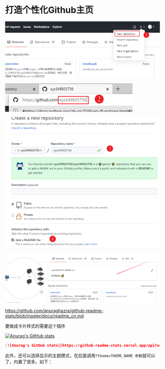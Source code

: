 # 打造个性化Github主页



![image-20220120163924857](github个性化.assets/image-20220120163924857.png)



![image-20220120164038212](github个性化.assets/image-20220120164038212-16426680396281.png)



![image-20220120164226581](github个性化.assets/image-20220120164226581.png)



![image-20220120164317617](github个性化.assets/image-20220120164317617.png)



https://github.com/anuraghazra/github-readme-stats/blob/master/docs/readme_cn.md

要做成卡片样式的需要这个插件

[![Anurag's GitHub stats](https://github-readme-stats.vercel.app/api?username=anuraghazra)](https://github.com/anuraghazra/github-readme-stats)



```markdown
[![Anurag's GitHub stats](https://github-readme-stats.vercel.app/api?username=anuraghazra)](https://github.com/anuraghazra/github-readme-stats)
```

此外，还可以选择显示的主题模式，在后面调用`?theme=THEME_NAME 参数`就可以了，内置了很多。如下：



